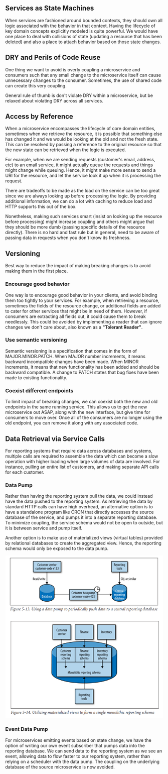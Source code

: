 ## Services as State Machines

When services are fashioned around bounded contexts, they should own all logic associated with the behavior in that context. Having the lifecycle of key domain concepts explicitly modeled is quite powerful. We would have one place to deal with collisions of state (updating a resource that has been deleted) and also a place to attach behavior based on those state changes.

## DRY and Perils of Code Reuse

One thing we want to avoid is overly coupling a microservice and consumers such that any small change to the microservice itself can cause unnecessary changes to the consumer. Sometimes, the use of shared code can create this very coupling.

General rule of thumb is don't violate DRY within a microservice, but be relaxed about violating DRY across all services.

## Access by Reference

When a microservice encompasses the lifecycle of core domain entities, sometimes when we retrieve the resource, it is possible that something else has changed it and we would be looking at the old and not the fresh state. This can be resolved by passing a reference to the original resource so that the new state can be retrieved when the logic is executed.

For example, when we are sending requests (customer's email, address, etc) to an email service, it might actually queue the requests and things might change while queuing. Hence, it might make more sense to send a URI for the resource, and let the service look it up when it is processing the request.

There are tradeoffs to be made as the load on the service can be too great since we are always looking up before processing the logic. By providing additional information, we can do a lot with caching to reduce load and HTTP supports this out of the box.

Nonetheless, making such services smart (insist on looking up the resource before processing) might increase coupling and others might argue that they should be more dumb (passing specific details of the resource directly). There is no hard and fast rule but in general, need to be aware of passing data in requests when you don't know its freshness.

## Versioning

Best way to reduce the impact of making breaking changes is to avoid making them in the first place.

### Encourage good behavior

One way is to encourage good behavior in your clients, and avoid binding them too tightly to your services. For example, when retrieving a resource, sometimes the fields of the resource change, or additional fields are added to cater for other services that might be in need of them. However, if consumers are extracting all fields out, it could cause them to break needlessly. This could be avoided by implementing a reader that can ignore changes we don't care about, also known as a **"Tolerant Reader"**.

### Use semantic versioning

Semantic versioning is a specification that comes in the form of MAJOR.MINOR.PATCH. When MAJOR number increments, it means backward incompatible changes have been made. When MINOR increments, it means that new functionality has been added and should be backward compatible. A change to PATCH states that bug fixes have been made to existing functionality.

### Coexist different endpoints

To limit impact of breaking changes, we can coexist both the new and old endpoints in the same running service. This allows us to get the new microservice out ASAP, along with the new interface, but give time for consumers to move over. Once all of the consumers are no longer using the old endpoint, you can remove it along with any associated code.

## Data Retrieval via Service Calls

For reporting systems that require data across databases and systems, multiple calls are required to assemble the data which can become a slow operation with higher loading when large volumes of data are involved. For instance, pulling an entire list of customers, and making separate API calls for each customer.

### Data Pump

Rather than having the reporting system pull the data, we could instead have the data pushed to the reporting system. As retrieving the data by standard HTTP calls can have high overhead, an alternative option is to have a standalone program like CRON that directly accesses the source database of the service, and pumps it into a separate reporting database. To minimize coupling, the service schema would not be open to outside, but it is between service and pump itself.

Another option is to make use of materialized views (virtual tables) provided by relational databases to create the aggregated view. Hence, the reporting schema would only be exposed to the data pump.

<img src="../../_snapshots/data-pump.PNG">

### Event Data Pump

For microservices emitting events based on state change, we have the option of writing our own event subscriber that pumps data into the reporting database. We can send data to the reporting system as we see an event, allowing data to flow faster to our reporting system, rather than relying on a scheduler with the data pump. The coupling on the underlying database of the source microservice is now avoided.
